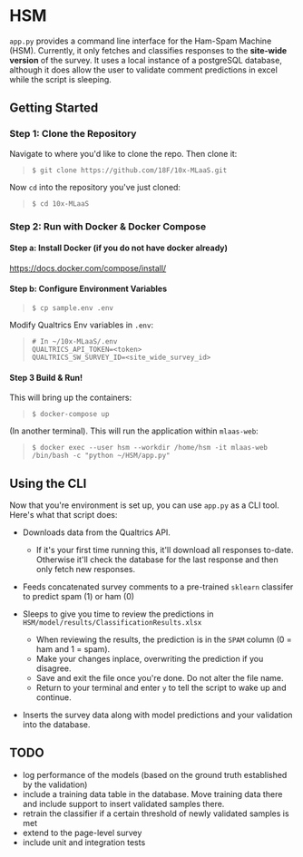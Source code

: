 # HSM
`app.py` provides a command line interface for the Ham-Spam Machine (HSM). Currently, it only fetches and classifies responses to the **site-wide version** of the survey. It uses a local instance of a postgreSQL database, although it does allow the user to validate comment predictions in excel while the script is sleeping.

## Getting Started

### Step 1: Clone the Repository
Navigate to where you'd like to clone the repo. Then clone it:
>`$ git clone https://github.com/18F/10x-MLaaS.git`

Now `cd` into the repository you've just cloned:
>`$ cd 10x-MLaaS`


### Step 2: Run with Docker & Docker Compose

#### Step a: Install Docker (if you do not have docker already)

https://docs.docker.com/compose/install/

#### Step b: Configure Environment Variables

>```
>$ cp sample.env .env
>```

Modify Qualtrics Env variables in `.env`:

>```
># In ~/10x-MLaaS/.env
>QUALTRICS_API_TOKEN=<token>
>QUALTRICS_SW_SURVEY_ID=<site_wide_survey_id>
>```


#### Step 3 Build & Run!  

This will bring up the containers:
>```
>$ docker-compose up
>```
  
(In another terminal).  This will run the application within `mlaas-web`:
>```
>$ docker exec --user hsm --workdir /home/hsm -it mlaas-web /bin/bash -c "python ~/HSM/app.py"
>```


## Using the CLI
Now that you're environment is set up, you can use `app.py` as a CLI tool. Here's what that script does:
 - Downloads data from the Qualtrics API. 
    - If it's your first time running this, it'll download all responses to-date. Otherwise it'll check the database for the last response and then only fetch new responses.
 - Feeds concatenated survey comments to a pre-trained `sklearn` classifer to predict spam (1) or ham (0)
 - Sleeps to give you time to review the predictions in  `HSM/model/results/ClassificationResults.xlsx`
    - When reviewing the results, the prediction is in the `SPAM` column (0 = ham and 1 = spam). 
    - Make your changes inplace, overwriting the prediction if you disagree.
    - Save and exit the file once you're done. Do not alter the file name.
    - Return to your terminal and enter `y` to tell the script to wake up and continue.

 - Inserts the survey data along with model predictions and your validation into the database.

 
## TODO
 - log performance of the models (based on the ground truth established by the validation)
 - include a training data table in the database. Move training data there and include support to insert validated samples there.
 - retrain the classifier if a certain threshold of newly validated samples is met
 - extend to the page-level survey
 - include unit and integration tests
